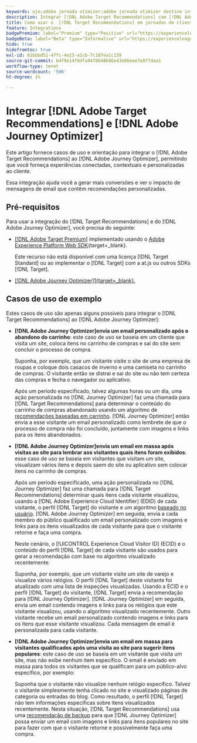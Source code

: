 ```yaml
---
keywords: ajo;adobe jornada otimizer;adobe jornada otimizer destino integração;recomendações;direcionar recomendações;integração;ajo;adobe otimizer;adobe otimizer target integration;recommendations;target recommendations
description: Integrar [!DNL Adobe Target Recommendations] com [!DNL Adobe Journey Optimizer].
title: Como usar o  [!DNL Target Recommendations] em jornadas de clientes usando o  [!DNL Adobe Journey Optimizer]?
feature: Integrations
badgePremium: label="Premium" type="Positive" url="https://experienceleague.adobe.com/docs/target/using/introduction/intro.html?lang=en#premium newtab=true" tooltip="Consulte o que está incluído no Target Premium."
badgeBeta: label="Beta" type="Informative" url="https://experienceleague.adobe.com/docs/target/using/introduction/intro.html?lang=pt-BR#beta newtab=true" tooltip="O que são recursos beta no  [!DNL Adobe Target]."
hide: true
hidefromtoc: true
exl-id: 81bbbd51-47fc-4e23-a1cb-7c18fea1c159
source-git-commit: b4f9e14f9dfa94f8648686e43e66eee7e0f7daa1
workflow-type: tm+mt
source-wordcount: '596'
ht-degree: 1%

---
```


# Integrar [!DNL Adobe Target Recommendations] e [!DNL Adobe Journey Optimizer]

Este artigo fornece casos de uso e orientação para integrar o [!DNL Adobe Target Recommendations] ao [!DNL Adobe Journey Optimizer], permitindo que você forneça experiências conectadas, contextuais e personalizadas ao cliente.

Essa integração ajuda você a gerar mais conversões e ver o impacto de mensagens de email que contêm recomendações personalizadas.

## Pré-requisitos

Para usar a integração do [!DNL Target Recommendations] e do [!DNL Adobe Journey Optimizer], você precisa do seguinte:

* [[!DNL Adobe Target Premium]](/help/main/c-intro/intro.md#premium) implementado usando o [Adobe Experience Platform Web SDK](https://experienceleague.adobe.com/en/docs/target-dev/developer/client-side/aep-web-sdk){target=_blank}.

  Este recurso não está disponível com uma licença [!DNL Target Standard] ou ao implementar o [!DNL Target] com a at.js ou outros SDKs [!DNL Target].

* [[!DNL Adobe Journey Optimizer]1{target=_blank}.](https://experienceleague.adobe.com/en/docs/journey-optimizer/using/ajo-home)

## Casos de uso de exemplo

Estes casos de uso são apenas alguns possíveis para integrar o [!DNL Target Recommendations] ao [!DNL Adobe Journey Optimizer]:

* **[!DNL Adobe Journey Optimizer]envia um email personalizado após o abandono do carrinho**: este caso de uso se baseia em um cliente que visita um site, coloca itens no carrinho de compras e sai do site sem concluir o processo de compra.

  Suponha, por exemplo, que um visitante visite o site de uma empresa de roupas e coloque dois casacos de inverno e uma camiseta no carrinho de compras. O visitante então se distrai e sai do site ou não tem certeza das compras e fecha o navegador ou aplicativo.

  Após um período especificado, talvez algumas horas ou um dia, uma ação personalizada no [!DNL Journey Optimizer] faz uma chamada para [!DNL Target Recommendations] para determinar o conteúdo do carrinho de compras abandonado usando um algoritmo de [recomendações baseadas em carrinho](/help/main/c-recommendations/c-algorithms/base-the-recommendation-on-a-recommendation-key.md). [!DNL Journey Optimizer] então envia a esse visitante um email personalizado como lembrete de que o processo de compra não foi concluído, juntamente com imagens e links para os itens abandonados.

* **[!DNL Adobe Journey Optimizer]envia um email em massa após visitas ao site para lembrar aos visitantes quais itens foram exibidos**: esse caso de uso se baseia em visitantes que visitam um site, visualizam vários itens e depois saem do site ou aplicativo sem colocar itens no carrinho de compras.

  Após um período especificado, uma ação personalizada no [!DNL Journey Optimizer] faz uma chamada para [!DNL Target Recommendations] determinar quais itens cada visitante visualizou, usando a [!DNL Adobe Experience Cloud Identifier] (EDID) de cada visitante, o perfil [!DNL Target] do visitante e um algoritmo [baseado no usuário](/help/main/c-recommendations/c-algorithms/base-the-recommendation-on-a-recommendation-key.md). [!DNL Adobe Journey Optimizer] em seguida, envia a cada membro do público qualificado um email personalizado com imagens e links para os itens visualizados de cada visitante para que o visitante retorne e faça uma compra.

  Neste cenário, o [!UICONTROL Experience Cloud Visitor ID] (ECID) e o conteúdo do perfil [!DNL Target] de cada visitante são usados para gerar a recomendação com base no algoritmo visualizado recentemente.

  Suponha, por exemplo, que um visitante visite um site de varejo e visualize vários relógios. O perfil [!DNL Target] deste visitante foi atualizado com uma lista de inspeções visualizadas. Usando a ECID e o perfil [!DNL Target] do visitante, [!DNL Target] envia a recomendação para [!DNL Journey Optimizer]. [!DNL Journey Optimizer] em seguida, envia um email contendo imagens e links para os relógios que este visitante visualizou, usando o algoritmo visualizado recentemente. Outro visitante recebe um email personalizado contendo imagens e links para os itens que esse visitante visualizou. Cada mensagem de email é personalizada para cada visitante.

* **[!DNL Adobe Journey Optimizer]envia um email em massa para visitantes qualificados após uma visita ao site para sugerir itens populares**: este caso de uso se baseia em um visitante que visita um site, mas não exibe nenhum item específico. O email é enviado em massa para todos os visitantes que se qualificam para um público-alvo específico, por exemplo:

  Suponha que o visitante não visualize nenhum relógio específico. Talvez o visitante simplesmente tenha clicado no site e visualizado páginas de categoria ou entradas do blog. Como resultado, o perfil [!DNL Target] não tem informações específicas sobre itens visualizados recentemente. Nesta situação, [!DNL Target Recommendations] usa uma [recomendação de backup](/help/main/c-recommendations/c-algorithms/backup-recs.md) para que [!DNL Journey Optimizer] possa enviar um email com imagens e links para itens populares no site para fazer com que o visitante retorne e possivelmente faça uma compra.
